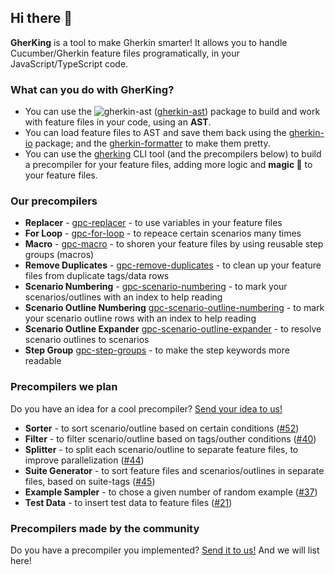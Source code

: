 ## Hi there 👋

**GherKing** is a tool to make Gherkin smarter! It allows you to handle Cucumber/Gherkin feature files programatically, in your JavaScript/TypeScript code.

### What can you do with **GherKing**?

* You can use the ![gherkin-ast](https://img.shields.io/npm/dm/gherkin-ast?label=gherkin-ast&style=flat-square) ([gherkin-ast](https://github.com/gherking/gherkin-ast)) package to build and work with feature files in your code, using an **AST**.
* You can load feature files to AST and save them back using the [gherkin-io](https://github.com/gherking/gherkin-io) package; and the [gherkin-formatter](https://github.com/gherking/gherkin-formatter) to make them pretty.
* You can use the [gherking](https://github.com/gherking/gherking) CLI tool (and the precompilers below) to build a precompiler for your feature files, adding more logic and **magic 🌈** to your feature files.

### Our precompilers

* **Replacer** - [gpc-replacer](https://github.com/gherking/gpc-replacer)<!-- @gula --> - to use variables in your feature files
* **For Loop** - [gpc-for-loop](https://github.com/gherking/gpc-for-loop)<!-- @6ai --> - to repeace certain scenarios many times
* **Macro** - [gpc-macro](https://github.com/gherking/gpc-macro)<!-- @moni --> - to shoren your feature files by using reusable step groups (macros)
* **Remove Duplicates** - [gpc-remove-duplicates](https://github.com/gherking/gpc-remove-duplicates)<!-- @6ai --> - to clean up your feature files from duplicate tags/data rows
* **Scenario Numbering** - [gpc-scenario-numbering](https://github.com/gherking/gpc-scenario-numbering)<!-- @balazs --> - to mark your scenarios/outlines with an index to help reading
* **Scenario Outline Numbering** [gpc-scenario-outline-numbering](https://github.com/gherking/gpc-scenario-outline-numbering)<!-- @juci --> - to mark your scenario outline rows with an index to help reading
* **Scenario Outline Expander** [gpc-scenario-outline-expander](https://github.com/gherking/gpc-scenario-outline-expander)<!-- @balazs --> - to resolve scenario outlines to scenarios
* **Step Group** [gpc-step-groups](https://github.com/gherking/gpc-step-groups)<!-- @juci --> - to make the step keywords more readable

### Precompilers we plan

Do you have an idea for a cool precompiler? [Send your idea to us!](https://github.com/gherking/gherking/issues/new?assignees=judit-nahaj%2C+szikszail&labels=enhancement&template=precompiler-request.md&title=%5BGPC%5D+The+name+of+the+precompiler)

* **Sorter** - to sort scenario/outline based on certain conditions ([#52](https://github.com/gherking/gherking/issues/52))
* **Filter** - to filter scenario/outline based on tags/outher conditions ([#40](https://github.com/gherking/gherking/issues/40))
* **Splitter** - to split each scenario/outline to separate feature files, to improve parallelization ([#44](https://github.com/gherking/gherking/issues/44))
* **Suite Generator** - to sort feature files and scenarios/outlines in separate files, based on suite-tags ([#45](https://github.com/gherking/gherking/issues/45))
* **Example Sampler** - to chose a given number of random example ([#37](https://github.com/gherking/gherking/issues/37))
* **Test Data** - to insert test data to feature files ([#21](https://github.com/gherking/gherking/issues/21))

### Precompilers made by the community

Do you have a precompiler you implemented? [Send it to us!](https://github.com/gherking/gherking/issues/new?assignees=judit-nahaj%2C+szikszail&labels=enhancement&template=precompiler-request.md&title=%5BGPC%5D+New+OSS+precompiler) And we will list here!
